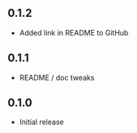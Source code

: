 ## 0.1.2

- Added link in README to GitHub

## 0.1.1

- README / doc tweaks

## 0.1.0

- Initial release

